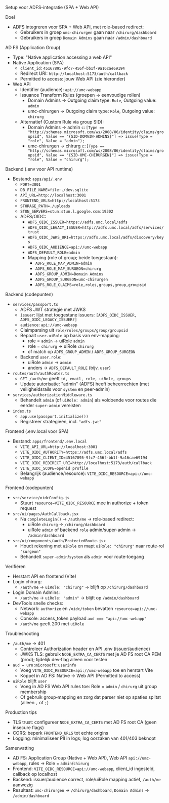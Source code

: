 Setup voor ADFS-integratie (SPA + Web API)

Doel

- ADFS integreren voor SPA + Web API, met role-based redirect:
  - Gebruikers in groep `umc-chirurgen` gaan naar `/chirurg/dashboard`
  - Gebruikers in groep `Domain Admins` gaan naar `/admin/dashboard`

AD FS (Application Group)

- Type: "Native application accessing a web API"
- Native Application (SPA)
  - `client_id`: `45167895-9fc7-456f-bb1f-9a16cae69194`
  - Redirect URI: `http://localhost:5173/auth/callback`
  - Permitted to access: jouw Web API (zie hieronder)
- Web API
  - Identifier (audience): `api://umc-webapp`
  - Issuance Transform Rules (groepen → eenvoudige rollen)
    - Domain Admins → Outgoing claim type: `Role`, Outgoing value: `admin`
    - umc-chirurgen → Outgoing claim type: `Role`, Outgoing value: `chirurg`
  - Alternatief (Custom Rule via group SID):
    - Domain Admins → admin
      `c:[Type == "http://schemas.microsoft.com/ws/2008/06/identity/claims/groupsid", Value == "{SID-DOMAIN-ADMINS}"] => issue(Type = "role", Value = "admin");`
    - umc-chirurgen → chirurg
      `c:[Type == "http://schemas.microsoft.com/ws/2008/06/identity/claims/groupsid", Value == "{SID-UMC-CHIRURGEN}"] => issue(Type = "role", Value = "chirurg");`

Backend (.env voor API runtime)

- Bestand: `apps/api/.env`
  - `PORT=3001`
  - `DB_FILE_NAME=file:./dev.sqlite`
  - `API_URL=http://localhost:3001`
  - `FRONTEND_URLS=http://localhost:5173`
  - `STORAGE_PATH=./uploads`
  - `STUN_SERVERS=stun:stun.l.google.com:19302`
  - ADFS/OIDC:
    - `ADFS_OIDC_ISSUER=https://adfs.umc.local/adfs`
    - `ADFS_OIDC_LEGACY_ISSUER=http://adfs.umc.local/adfs/services/trust`
    - `ADFS_OIDC_JWKS_URI=https://adfs.umc.local/adfs/discovery/keys`
    - `ADFS_OIDC_AUDIENCE=api://umc-webapp`
    - `ADFS_DEFAULT_ROLE=admin`
    - Mapping (role of group; beide toegestaan):
      - `ADFS_ROLE_MAP_ADMIN=admin`
      - `ADFS_ROLE_MAP_SURGEON=chirurg`
      - `ADFS_GROUP_ADMIN=Domain Admins`
      - `ADFS_GROUP_SURGEON=umc-chirurgen`
      - `ADFS_ROLE_CLAIMS=role,roles,groups,group,groupsid`

Backend (codepunten)

- `services/passport.ts`
  - ADFS JWT strategie met JWKS
  - `issuer`: lijst met toegestane issuers: `[ADFS_OIDC_ISSUER, ADFS_OIDC_LEGACY_ISSUER?]`
  - `audience`: `api://umc-webapp`
  - Claimparsing uit `role/roles/groups/group/groupsid`
  - Bepaalt `user.uiRole` op basis van env‑mapping:
    - role = `admin` → uiRole `admin`
    - role = `chirurg` → uiRole `chirurg`
    - of match op `ADFS_GROUP_ADMIN` / `ADFS_GROUP_SURGEON`
  - Backend `user.role`:
    - uiRole `admin` → `admin`
    - anders → `ADFS_DEFAULT_ROLE` (bijv. `user`)
- `routes/auth/authRouter.ts`
  - `GET /auth/me` geeft `id, email, role, uiRole, groups`
  - Update autorisatie: "admin" (ADFS) heeft beheerrechten (met veiligheidsrails voor `system` en peer‑admin)
- `services/authorizationMiddleware.ts`
  - Behandelt `admin` (of `uiRole: admin`) als voldoende voor routes die eerder `super-admin` vereisten
- `index.ts`
  - `app.use(passport.initialize())`
  - Registreer strategieën, incl. `"adfs-jwt"`

Frontend (.env.local voor SPA)

- Bestand: `apps/frontend/.env.local`
  - `VITE_API_URL=http://localhost:3001`
  - `VITE_OIDC_AUTHORITY=https://adfs.umc.local/adfs`
  - `VITE_OIDC_CLIENT_ID=45167895-9fc7-456f-bb1f-9a16cae69194`
  - `VITE_OIDC_REDIRECT_URI=http://localhost:5173/auth/callback`
  - `VITE_OIDC_SCOPE=openid profile`
  - Belangrijk (audience/resource): `VITE_OIDC_RESOURCE=api://umc-webapp`

Frontend (codepunten)

- `src/service/oidcConfig.js`
  - Stuurt `resource=VITE_OIDC_RESOURCE` mee in authorize + token request
- `src/ui/pages/AuthCallback.jsx`
  - Na `completeLogin()` → `/auth/me` → role‑based redirect:
    - uiRole `chirurg` → `/chirurg/dashboard`
    - uiRole `admin` of backend `role` admin/super-admin → `/admin/dashboard`
- `src/ui/components/auth/ProtectedRoute.jsx`
  - Houdt rekening met `uiRole` en mapt `uiRole: "chirurg"` naar route‑rol `"surgeon"`
  - Behandelt `super-admin`/`system` als `admin` voor route‑toegang

Verifiëren

- Herstart API en frontend (Vite)
- Login chirurg:
  - `/auth/me` → `uiRole: "chirurg"` → blijft op `/chirurg/dashboard`
- Login Domain Admins:
  - `/auth/me` → `uiRole: "admin"` → blijft op `/admin/dashboard`
- DevTools snelle checks:
  - Network: `authorize` en `/oidc/token` bevatten `resource=api://umc-webapp`
  - Console: access_token payload `aud === "api://umc-webapp"`
  - `/auth/me` geeft 200 met `uiRole`

Troubleshooting

- `/auth/me` → 401
  - Controleer Authorization header en API .env (issuer/audience)
  - JWKS TLS: gebruik `NODE_EXTRA_CA_CERTS` met je AD FS root CA PEM (prod); tijdelijk dev‑flag alleen voor testen
- `aud = urn:microsoft:userinfo`
  - Voeg `VITE_OIDC_RESOURCE=api://umc-webapp` toe en herstart Vite
  - Koppel in AD FS: Native → Web API (Permitted to access)
- `uiRole` blijft `user`
  - Voeg in AD FS Web API rules toe: Role = `admin` / `chirurg` uit group membership
  - Of gebruik group‑mapping en zorg dat parser niet op spaties splitst (alleen `,` of `;`)

Production tips

- TLS trust: configureer `NODE_EXTRA_CA_CERTS` met AD FS root CA (geen insecure flags)
- CORS: beperk `FRONTEND_URLS` tot echte origins
- Logging: minimaliseer PII in logs; log oorzaken van 401/403 beknopt

Samenvatting

- AD FS: Application Group (Native + Web API), Web API `api://umc-webapp`, rules → Role = `admin`/`chirurg`
- Frontend: `VITE_OIDC_RESOURCE=api://umc-webapp`, client_id ingesteld, callback op localhost
- Backend: issuer/audience correct, role/uiRole mapping actief, `/auth/me` aanwezig
- Resultaat: `umc-chirurgen` → `/chirurg/dashboard`, `Domain Admins` → `/admin/dashboard`


